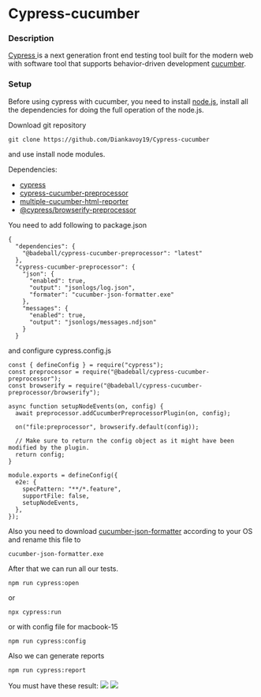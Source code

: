 # Cypress-cucumber
### Description
[Cypress ](https://www.cypress.io/) is a next generation front end testing tool built for the modern web with software tool that supports behavior-driven development [cucumber](https://cucumber.io/).

### Setup
Before using cypress with cucumber, you need to install [node.js](https://nodejs.org/en/), install all the dependencies for doing the full operation of the node.js.

Download git repository 
``` console
git clone https://github.com/Diankavoy19/Cypress-cucumber
```
and use install node modules.

Dependencies:
- [cypress](https://www.npmjs.com/package/cypress)
- [cypress-cucumber-preprocessor](https://github.com/badeball/cypress-cucumber-preprocessor)
- [multiple-cucumber-html-reporter](https://www.npmjs.com/package/multiple-cucumber-html-reporter)
- [@cypress/browserify-preprocessor](https://www.npmjs.com/package/@cypress/browserify-preprocessor)


You need to add following to package.json
``` console
{
  "dependencies": {
    "@badeball/cypress-cucumber-preprocessor": "latest"
  },
  "cypress-cucumber-preprocessor": {
    "json": {
      "enabled": true,
      "output": "jsonlogs/log.json",
      "formater": "cucumber-json-formatter.exe"
    },
    "messages": {
      "enabled": true,
      "output": "jsonlogs/messages.ndjson"
    }
  }
```
and configure cypress.config.js
``` console 
const { defineConfig } = require("cypress");
const preprocessor = require("@badeball/cypress-cucumber-preprocessor");
const browserify = require("@badeball/cypress-cucumber-preprocessor/browserify");

async function setupNodeEvents(on, config) {
  await preprocessor.addCucumberPreprocessorPlugin(on, config);

  on("file:preprocessor", browserify.default(config));

  // Make sure to return the config object as it might have been modified by the plugin.
  return config;
}

module.exports = defineConfig({
  e2e: {
    specPattern: "**/*.feature",
    supportFile: false,
    setupNodeEvents,
  },
});
```
Also you need to download [cucumber-json-formatter](https://github.com/cucumber/json-formatter/releases/tag/v19.0.0) according to your OS and rename this file to 
``` console 
cucumber-json-formatter.exe
```
After that we can run all our tests.
```console
npm run cypress:open 
```
or 
```console
npx cypress:run
```
or with config file for macbook-15
```console
npm run cypress:config
```
Also we can generate reports
``` console 
npm run cypress:report
```
You must have these result:
![](https://diankavoy19.github.io/TestRail-Homework/picture/Report.png)
![](https://diankavoy19.github.io/TestRail-Homework/picture/Report1.png)